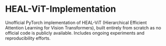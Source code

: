 # HEAL-ViT-Implementation
Unofficial PyTorch implementation of HEAL-ViT (Hierarchical Efficient Attention Learning for Vision Transformers), built entirely from scratch as no official code is publicly available. Includes ongoing experiments and reproducibility efforts.
